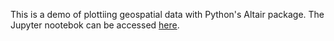 This is a demo of plottiing geospatial data with Python's Altair package. The Jupyter nootebok can be accessed [here](https://mybinder.org/v2/gh/anahocevar/geospatial_altair/HEAD?urlpath=notebooks/Geospatial_altair.ipynb).
